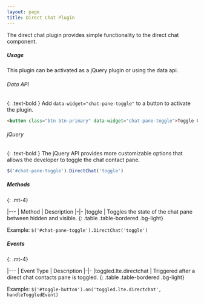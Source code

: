 ```yaml
---
layout: page
title: Direct Chat Plugin
---
```


The direct chat plugin provides simple functionality to the direct chat component. 

##### Usage
This plugin can be activated as a jQuery plugin or using the data api. 

###### Data API
{: .text-bold }
Add `data-widget="chat-pane-toggle"` to a button to activate the plugin. 
```html
<button class="btn btn-primary" data-widget="chat-pane-toggle">Toggle Chat Pane</button>
``` 

###### jQuery
{: .text-bold }
The jQuery API provides more customizable options that allows the developer to toggle the chat contact pane. 
```js
$('#chat-pane-toggle').DirectChat('toggle')
```


##### Methods
{: .mt-4}

|---
| Method | Description
|-|-
|toggle | Toggles the state of the chat pane between hidden and visible.
{: .table .table-bordered .bg-light}

Example: `$('#chat-pane-toggle').DirectChat('toggle')`


##### Events
{: .mt-4}

|---
| Event Type | Description
|-|-
|toggled.lte.directchat | Triggered after a direct chat contacts pane is toggled.
{: .table .table-bordered .bg-light}

Example: `$('#toggle-button').on('toggled.lte.directchat', handleToggledEvent)`

